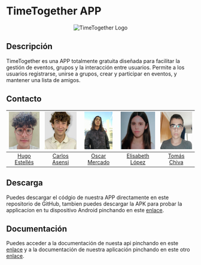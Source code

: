 # TimeTogether APP

<p align="center">
  <img src="../api/imagenes/Logo.png" alt="TimeTogether Logo" />
</p>

## Descripción

TimeTogether es una APP totalmente gratuita diseñada para facilitar la gestión de eventos, grupos y la interacción entre usuarios. Permite a los usuarios registrarse, unirse a grupos, crear y participar en eventos, y mantener una lista de amigos.

## Contacto

| <img src="./integrants/hugo.png" alt="Hugo Estellés" height="100"/> | <img src="./integrants/carlos.jpg" alt="Carlos Asensi" height="100"/> | <img src="./integrants/oscar.jpg" alt="Oscar Mercado" height="100"/> | <img src="./integrants/elisabeth.jpg" alt="Elisabeth López" height="100"/> | <img src="./integrants/tomas.jpg" alt="Tomás Chiva" height="100"/> |
|:---:|:---:|:---:|:---:|:---:|
| [Hugo Estellés](mailto:huesga@floridauniversitaria.es) | [Carlos Asensi](mailto:caaslo@floridauniversitaria.es) | [Oscar Mercado](mailto:osmeal@floridauniversitaria.es) | [Elisabeth López](mailto:ellope01@floridauniversitaria.es) | [Tomás Chiva](mailto:tochmo@floridauniversitaria.es) |

## Descarga

Puedes descargar el códgio de nuestra APP directamente en este repositorio de GitHub, tambien puedes descargar la APK para probar la applicacíon en tu dispositivo Android pinchando en este [enlace](link).

## Documentación

Puedes acceder a la documentación de nuesta api pinchando en este [enlace](../api/doc) y a la documentación de nuestra aplicación pinchando en este otro [enlace](./out).
